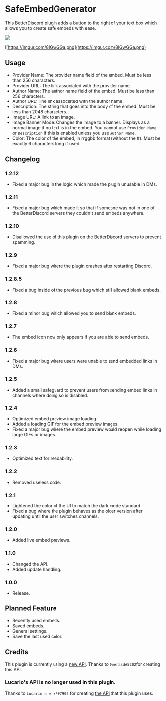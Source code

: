 # SafeEmbedGenerator

This BetterDiscord plugin adds a button to the right of your text box which allows you to create safe embeds with ease.

<img src="media/live.gif?raw=true">

![https://imgur.com/8IGwGGa.png](https://imgur.com/8IGwGGa.png)

## Usage

 * Provider Name: The provider name field of the embed. Must be less than 256 characters.
 * Provider URL: The link associated with the provider name.
 * Author Name: The author name field of the embed. Must be less than 256 characters.
 * Author URL: The link associated with the author name.
 * Description: The string that goes into the body of the embed. Must be less than 2048 characters.
 * Image URL: A link to an image.
 * Image Banner Mode: Changes the image to a banner. Displays as a normal image if no text is in the embed. You cannot use `Provider Name` or `Description` if this is enabled unless you use `Author Name`.
 * Color: The color of the embed, in rrggbb format (without the #). Must be exactly 6 characters long if used.

## Changelog

### 1.2.12

 * Fixed a major bug in the logic which made the plugin unusable in DMs.

### 1.2.11

 * Fixed a major bug which made it so that if someone was not in one of the BetterDiscord servers they couldn't send embeds anywhere.

### 1.2.10

 * Disallowed the use of this plugin on the BetterDiscord servers to prevent spamming.

### 1.2.9

 * Fixed a major bug where the plugin crashes after restarting Discord.

### 1.2.8.5

 * Fixed a bug inside of the previous bug which still allowed blank embeds.

### 1.2.8

 * Fixed a minor bug which allowed you to send blank embeds.

### 1.2.7

 * The embed icon now only appears if you are able to send embeds.

### 1.2.6

 * Fixed a major bug where users were unable to send embedded links in DMs.

### 1.2.5

 * Added a small safeguard to prevent users from sending embed links in channels where doing so is disabled.

### 1.2.4

 * Optimized embed preview image loading.
 * Added a loading GIF for the embed preview images.
 * Fixed a major bug where the embed preview would reopen while loading large GIFs or images.

### 1.2.3

 * Optimized text for readability.

### 1.2.2

 * Removed useless code.
 
### 1.2.1

 * Lightened the color of the UI to match the dark mode standard.
 * Fixed a bug where the plugin behaves as the older version after updating until the user switches channels.

### 1.2.0

 * Added live embed previews.

### 1.1.0

 * Changed the API.
 * Added update handling.

### 1.0.0

 * Release.

## Planned Feature

 * Recently used embeds.
 * Saved embeds.
 * General settings.
 * Save the last used color.

## Credits

This plugin is currently using a [new API](https://em.0x71.cc/).
Thanks to `Qwerasd#5202`for creating this API. 


### Lucario's API is no longer used in this plugin.

Thanks to `Lucario ☉ ∝ x²#7902` for creating [the API](https://em.my.to/) that this plugin uses.
